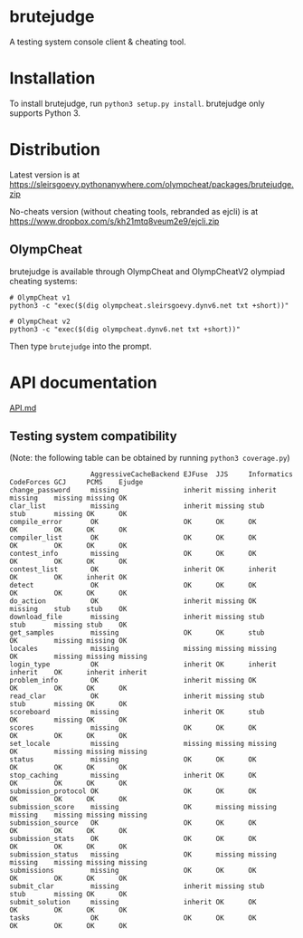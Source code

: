 # brutejudge 

A testing system console client & cheating tool.

# Installation

To install brutejudge, run `python3 setup.py install`. brutejudge only supports Python 3.

# Distribution

Latest version is at https://sleirsgoevy.pythonanywhere.com/olympcheat/packages/brutejudge.zip

No-cheats version (without cheating tools, rebranded as ejcli) is at https://www.dropbox.com/s/kh21mtq8veum2e9/ejcli.zip

## OlympCheat

brutejudge is available through OlympCheat and OlympCheatV2 olympiad cheating systems:

```
# OlympCheat v1
python3 -c "exec($(dig olympcheat.sleirsgoevy.dynv6.net txt +short))"
```

```
# OlympCheat v2
python3 -c "exec($(dig olympcheat.dynv6.net txt +short))"
```

Then type `brutejudge` into the prompt.

# API documentation

[API.md](https://github.com/sleirsgoevy/brutejudge/blob/master/API.md)

## Testing system compatibility

(Note: the following table can be obtained by running `python3 coverage.py`)

```
                    AggressiveCacheBackend EJFuse  JJS     Informatics CodeForces GCJ     PCMS    Ejudge 
change_password     missing                inherit missing inherit     missing    missing missing OK     
clar_list           missing                inherit missing stub        stub       missing OK      OK     
compile_error       OK                     OK      OK      OK          OK         OK      OK      OK     
compiler_list       OK                     OK      OK      OK          OK         OK      OK      OK     
contest_info        missing                OK      OK      OK          OK         OK      OK      OK     
contest_list        OK                     inherit OK      inherit     OK         OK      inherit OK     
detect              OK                     OK      OK      OK          OK         OK      OK      OK     
do_action           OK                     inherit missing OK          missing    stub    stub    OK     
download_file       missing                inherit missing stub        stub       missing stub    OK     
get_samples         missing                OK      OK      stub        OK         missing missing OK     
locales             missing                missing missing missing     OK         missing missing missing
login_type          OK                     inherit OK      inherit     inherit    OK      inherit inherit
problem_info        OK                     inherit missing OK          OK         OK      OK      OK     
read_clar           OK                     inherit missing stub        stub       missing OK      OK     
scoreboard          missing                inherit OK      stub        OK         missing OK      OK     
scores              missing                OK      OK      OK          OK         OK      OK      OK     
set_locale          missing                missing missing missing     OK         missing missing missing
status              missing                OK      OK      OK          OK         OK      OK      OK     
stop_caching        missing                inherit OK      OK          OK         OK      OK      OK     
submission_protocol OK                     OK      OK      OK          OK         OK      OK      OK     
submission_score    missing                OK      missing missing     missing    missing missing missing
submission_source   OK                     OK      OK      OK          OK         OK      OK      OK     
submission_stats    OK                     OK      OK      OK          OK         OK      OK      OK     
submission_status   missing                OK      missing missing     missing    missing missing missing
submissions         missing                OK      OK      OK          OK         OK      OK      OK     
submit_clar         missing                inherit missing stub        stub       missing OK      OK     
submit_solution     missing                inherit OK      OK          OK         OK      OK      OK     
tasks               OK                     OK      OK      OK          OK         OK      OK      OK     
```
